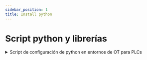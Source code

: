 ```yaml
---
sidebar_position: 1
title: Install python
---
```


# Script python y librerías

<details>
<summary>
Script de configuración de python en entornos de OT para PLCs
</summary>

```bash
#!/bin/bash
echo "Instalación de Python3 y librerías necesarias en Debian 11"
apt update
apt install python3 -y
apt install python3-pip -y

echo "Python3 y Pip correctamente instalados."

# Pymysql
pip3 install pymysql

# Pymodbus
pip3 install pymodbus==2.5.3


# Comprobación
python3 -c "import pymysql; print('OK');"
python3 -c "import pymodbus; print('OK');"
```
</details>
